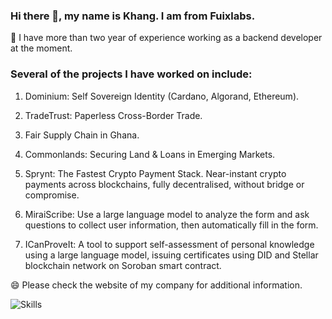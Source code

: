 <!--
**wuckan/wuckan** is a ✨ _special_ ✨ repository because its `README.md` (this file) appears on your GitHub profile.

Here are some ideas to get you started:

- 🔭 I’m currently working on ...
- 🌱 I’m currently learning ...
- 👯 I’m looking to collaborate on ...
- 🤔 I’m looking for help with ...
- 💬 Ask me about ...
- 📫 How to reach me: ...
- 😄 Pronouns: ...
- ⚡ Fun fact: ...
-->

### Hi there 👋, my name is Khang. I am from Fuixlabs.

💬 I have more than two year of experience working as a backend developer at the moment.

### Several of the projects I have worked on include:

1. Dominium: Self Sovereign Identity (Cardano, Algorand, Ethereum).

2. TradeTrust: Paperless Cross-Border Trade.

3. Fair Supply Chain in Ghana.

4. Commonlands: Securing Land & Loans in Emerging Markets.

5. Sprynt: The Fastest Crypto Payment Stack. Near-instant crypto payments across blockchains, fully decentralised, without bridge or compromise.

6. MiraiScribe: Use a large language model to analyze the form and ask questions to collect user information, then automatically fill in the form.

7. ICanProveIt: A tool to support self-assessment of personal knowledge using a large language model, issuing certificates using DID and Stellar blockchain network on Soroban smart contract.

😄 Please check the website of my company for additional information.

![Skills](https://skillicons.dev/icons?i=aws,aws,bash,bootstrap,c,cpp,css,discord,docker,express,fastapi,firebase,flask,git,github,haskell,heroku,html,ipfs,js,jest,jquery,latex,linux,md,mongodb,mysql,nestjs,nextjs,nginx,nodejs,postman,py,pytorch,selenium,solidity,tensorflow,ts,vscode)
